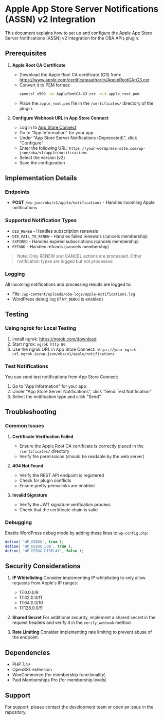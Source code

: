 # Apple App Store Server Notifications (ASSN) v2 Integration

This document explains how to set up and configure the Apple App Store Server Notifications (ASSN) v2 integration for the OBA APIs plugin.

## Prerequisites

1. **Apple Root CA Certificate**
   - Download the Apple Root CA certificate (G3) from: https://www.apple.com/certificateauthority/AppleRootCA-G3.cer
   - Convert it to PEM format:
     ```bash
     openssl x509 -in AppleRootCA-G3.cer -out apple_root.pem
     ```
   - Place the `apple_root.pem` file in the `/certificates/` directory of the plugin.

2. **Configure Webhook URL in App Store Connect**
   - Log in to [App Store Connect](https://appstoreconnect.apple.com/)
   - Go to "App Information" for your app
   - Under "App Store Server Notifications (Deprecated)", click "Configure"
   - Enter the following URL: `https://your-wordpress-site.com/wp-json/oba/v1/apple/notifications`
   - Select the version (v2)
   - Save the configuration

## Implementation Details

### Endpoints
- **POST** `/wp-json/oba/v1/apple/notifications` - Handles incoming Apple notifications

### Supported Notification Types
- `DID_RENEW` - Handles subscription renewals
- `DID_FAIL_TO_RENEW` - Handles failed renewals (cancels membership)
- `EXPIRED` - Handles expired subscriptions (cancels membership)
- `REFUND` - Handles refunds (cancels membership)

> Note: Only RENEW and CANCEL actions are processed. Other notification types are logged but not processed.

### Logging
All incoming notifications and processing results are logged to:
- File: `/wp-content/uploads/oba-logs/apple-notifications.log`
- WordPress debug log (if `WP_DEBUG` is enabled)

## Testing

### Using ngrok for Local Testing
1. Install ngrok: https://ngrok.com/download
2. Start ngrok: `ngrok http 80`
3. Use the ngrok URL in App Store Connect: `https://your-ngrok-url.ngrok.io/wp-json/oba/v1/apple/notifications`

### Test Notifications
You can send test notifications from App Store Connect:
1. Go to "App Information" for your app
2. Under "App Store Server Notifications", click "Send Test Notification"
3. Select the notification type and click "Send"

## Troubleshooting

### Common Issues
1. **Certificate Verification Failed**
   - Ensure the Apple Root CA certificate is correctly placed in the `/certificates/` directory
   - Verify file permissions (should be readable by the web server)

2. **404 Not Found**
   - Verify the REST API endpoint is registered
   - Check for plugin conflicts
   - Ensure pretty permalinks are enabled

3. **Invalid Signature**
   - Verify the JWT signature verification process
   - Check that the certificate chain is valid

### Debugging
Enable WordPress debug mode by adding these lines to `wp-config.php`:
```php
define( 'WP_DEBUG', true );
define( 'WP_DEBUG_LOG', true );
define( 'WP_DEBUG_DISPLAY', false );
```

## Security Considerations

1. **IP Whitelisting**
   Consider implementing IP whitelisting to only allow requests from Apple's IP ranges:
   - 17.0.0.0/8
   - 17.32.0.0/11
   - 17.64.0.0/10
   - 17.128.0.0/9

2. **Shared Secret**
   For additional security, implement a shared secret in the request headers and verify it in the `verify_webhook` method.

3. **Rate Limiting**
   Consider implementing rate limiting to prevent abuse of the endpoint.

## Dependencies

- PHP 7.4+
- OpenSSL extension
- WooCommerce (for membership functionality)
- Paid Memberships Pro (for membership levels)

## Support

For support, please contact the development team or open an issue in the repository.
